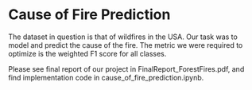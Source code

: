 # Cause of Fire Prediction
The dataset in question is that of wildfires in the USA. Our task was to model and predict the cause of the fire. The metric we were required to optimize is the weighted F1 score for all classes.

Please see final report of our project in FinalReport_ForestFires.pdf, and find implementation code in cause_of_fire_prediction.ipynb.


